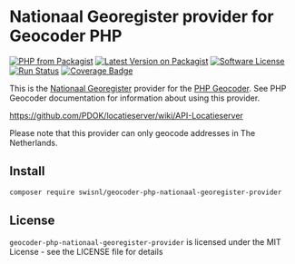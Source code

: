 # Nationaal Georegister provider for Geocoder PHP

[![PHP from Packagist](https://img.shields.io/packagist/php-v/swisnl/geocoder-php-nationaal-georegister-provider.svg)](https://packagist.org/packages/swisnl/geocoder-php-nationaal-georegister-provider)
[![Latest Version on Packagist](https://img.shields.io/packagist/v/swisnl/geocoder-php-nationaal-georegister-provider.svg)](https://packagist.org/packages/swisnl/geocoder-php-nationaal-georegister-provider)
[![Software License](https://img.shields.io/packagist/l/swisnl/geocoder-php-nationaal-georegister-provider.svg)](LICENSE) 
[![Run Status](https://api.shippable.com/projects/5a7add088abc8b06009fa8de/badge?branch=master)](https://app.shippable.com/github/swisnl/geocoder-php-nationaal-georegister-provider)
[![Coverage Badge](https://api.shippable.com/projects/5a7add088abc8b06009fa8de/coverageBadge?branch=master)](https://app.shippable.com/github/swisnl/geocoder-php-nationaal-georegister-provider)

This is the [Nationaal Georegister](https://geodata.nationaalgeoregister.nl/) provider for the [PHP Geocoder](https://github.com/geocoder-php/Geocoder).
See PHP Geocoder documentation for information about using this provider.

https://github.com/PDOK/locatieserver/wiki/API-Locatieserver

Please note that this provider can only geocode addresses in The Netherlands.

## Install

```bash
composer require swisnl/geocoder-php-nationaal-georegister-provider
```

## License

`geocoder-php-nationaal-georegister-provider` is licensed under the MIT License - see the LICENSE file for details
